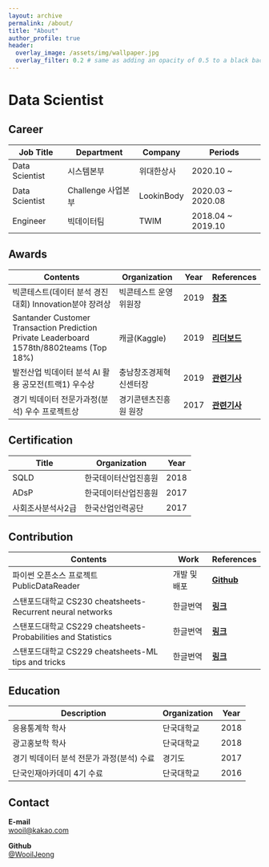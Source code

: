 ```yaml
---
layout: archive
permalink: /about/
title: "About"
author_profile: true
header:
  overlay_image: /assets/img/wallpaper.jpg
  overlay_filter: 0.2 # same as adding an opacity of 0.5 to a black background
---
```


# Data Scientist

## Career

| Job Title      | Department       | Company     | Periods           |
| -------------- | ---------------- | ----------- | ----------------- |
| Data Scientist | 시스템본부 | 위대한상사  | 2020.10 ~  |
| Data Scientist | Challenge 사업본부 | LookinBody  | 2020.03 ~ 2020.08 |
| Engineer       | 빅데이터팀          | TWIM        | 2018.04 ~ 2019.10 |


## Awards

| Contents   | Organization   | Year   | References |
| ------------------- | -------------- | ------ | ------ |
| 빅콘테스트(데이터 분석 경진대회) Innovation분야 장려상 | 빅콘테스트 운영위원장 | 2019 | [**참조**](https://www.bigcontest.or.kr/) |
| Santander Customer Transaction Prediction <br> Private Leaderboard 1578th/8802teams (Top 18%) | 캐글(Kaggle) | 2019 | [**리더보드**](https://www.kaggle.com/c/santander-customer-transaction-prediction/leaderboard) |
| 발전산업 빅데이터 분석 AI 활용 공모전(트랙1) 우수상  | 충남창조경제혁신센터장 | 2019 | [**관련기사**](https://www.mk.co.kr/news/view/business/2019/03/156522/) |
| 경기 빅데이터 전문가과정(분석) 우수 프로젝트상  | 경기콘텐츠진흥원 원장 | 2017 | [**관련기사**](http://www.enewstoday.co.kr/news/articleView.html?idxno=1102589) |


## Certification

| Title            | Organization       | Year |
| ---------------- | ------------------ | ---- |
| SQLD             | 한국데이터산업진흥원     | 2018 |
| ADsP             | 한국데이터산업진흥원     | 2017 |
| 사회조사분석사2급    | 한국산업인력공단        | 2017 |


## Contribution

| Contents   | Work | References     |
| ---------- | ---------- | ---------- |
| 파이썬 오픈소스 프로젝트 PublicDataReader | 개발 및 배포 | [**Github**](https://github.com/WooilJeong/PublicDataReader) |
| 스탠포드대학교 CS230 cheatsheets-Recurrent neural networks		 | 한글번역 | [**링크**](https://stanford.edu/~shervine/l/ko/teaching/cs-230/cheatsheet-recurrent-neural-networks) |
| 스탠포드대학교 CS229 cheatsheets-Probabilities and Statistics	 | 한글번역 | [**링크**](https://stanford.edu/~shervine/l/ko/teaching/cs-229/refresher-probabilities-statistics) |
| 스탠포드대학교 CS229 cheatsheets-ML tips and tricks		 | 한글번역 | [**링크**](https://stanford.edu/~shervine/l/ko/teaching/cs-229/cheatsheet-machine-learning-tips-and-tricks) |


## Education

| Description | Organization | Year |
| ----------- | ------------ |----- |
| 응용통계학 학사 | 단국대학교 | 2018 |
| 광고홍보학 학사 | 단국대학교 | 2018 |
| 경기 빅데이터 분석 전문가 과정(분석) 수료 | 경기도 | 2017 |
| 단국인재아카데미 4기 수료 | 단국대학교 | 2016 |


## Contact

**E-mail**    
wooil@kakao.com

**Github**    
[@WooilJeong](http://www.github.com/wooiljeong)
